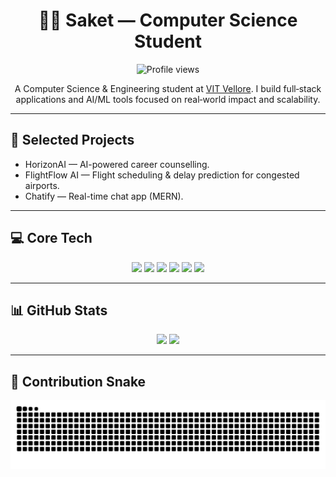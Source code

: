 <h1 align="center">👨‍💻 Saket — Computer Science Student</h1>

<p align="center">
  <!-- Profile view count -->
  <img src="https://komarev.com/ghpvc/?username=Saket-db&style=flat-square" alt="Profile views" />
</p>

<p align="center">
  A Computer Science & Engineering student at <a href="https://vit.ac.in/">VIT Vellore</a>. I build full‑stack applications and AI/ML tools focused on real‑world impact and scalability.
</p>

---

## 🚀 Selected Projects
- HorizonAI — AI-powered career counselling.
- FlightFlow AI — Flight scheduling & delay prediction for congested airports.
- Chatify — Real-time chat app (MERN).

---

## 💻 Core Tech
<p align="center">
  <img src="https://img.shields.io/badge/JavaScript-F7DF1E?style=for-the-badge&logo=javascript&logoColor=black" />
  <img src="https://img.shields.io/badge/React-61DAFB?style=for-the-badge&logo=react&logoColor=black" />
  <img src="https://img.shields.io/badge/Node.js-339933?style=for-the-badge&logo=node.js&logoColor=white" />
  <img src="https://img.shields.io/badge/Python-3776AB?style=for-the-badge&logo=python&logoColor=white" />
  <img src="https://img.shields.io/badge/MongoDB-47A248?style=for-the-badge&logo=mongodb&logoColor=white" />
  <img src="https://img.shields.io/badge/GitHub-181717?style=for-the-badge&logo=github&logoColor=white" />
</p>

---

## 📊 GitHub Stats
<p align="center">
  <img src="https://github-readme-stats.vercel.app/api?username=Saket-db&show_icons=true&theme=tokyonight" width="48%" />
  <img src="https://github-readme-stats.vercel.app/api/top-langs/?username=Saket-db&layout=compact&theme=tokyonight" width="48%" />
</p>

---

## 🐍 Contribution Snake
<p align="center">
  <img src="https://raw.githubusercontent.com/Saket-db/Saket-db/output/snake.svg" alt="Snake animation" width="520" />
</p>
